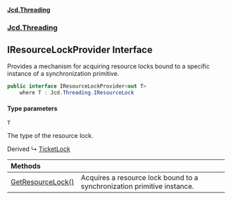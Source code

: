 #### [Jcd.Threading](index.md 'index')
### [Jcd.Threading](Jcd.Threading.md 'Jcd.Threading')

## IResourceLockProvider<T> Interface

Provides a mechanism for acquiring resource locks bound to a specific instance of a synchronization primitive.

```csharp
public interface IResourceLockProvider<out T>
    where T : Jcd.Threading.IResourceLock
```
#### Type parameters

<a name='Jcd.Threading.IResourceLockProvider_T_.T'></a>

`T`

The type of the resource lock.

Derived
&#8627; [TicketLock](TicketLock.md 'Jcd.Threading.TicketLock')

| Methods | |
| :--- | :--- |
| [GetResourceLock()](IResourceLockProvider_T_.GetResourceLock().md 'Jcd.Threading.IResourceLockProvider<T>.GetResourceLock()') | Acquires a resource lock bound to a synchronization primitive instance. |
